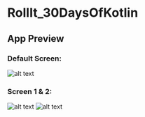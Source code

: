 # RollIt_30DaysOfKotlin

## App Preview

### Default Screen: 
![alt text][logo1]

[logo1]: https://github.com/RollIt_30DaysOfKotlin/preview/first.png "App Preview Dafault Screen"

### Screen 1 & 2: 
![alt text][logo2]
![alt text][logo2]

[logo2]: https://github.com/RollIt_30DaysOfKotlin/preview/second.png "App Preview Dafault Screen"
[logo3]: https://github.com/RollIt_30DaysOfKotlin/preview/third.png "App Preview Dafault Screen"
